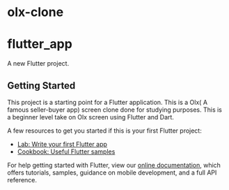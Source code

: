 # olx-clone

# flutter_app

A new Flutter project.

## Getting Started

This project is a starting point for a Flutter application.
This is a Olx( A famous seller-buyer app) screen clone done for studying purposes. This is a beginner level take on Olx screen using Flutter and Dart.

A few resources to get you started if this is your first Flutter project:

- [Lab: Write your first Flutter app](https://flutter.dev/docs/get-started/codelab)
- [Cookbook: Useful Flutter samples](https://flutter.dev/docs/cookbook)

For help getting started with Flutter, view our
[online documentation](https://flutter.dev/docs), which offers tutorials,
samples, guidance on mobile development, and a full API reference.
